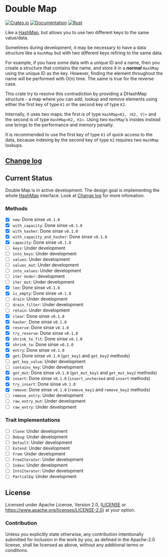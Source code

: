 Double Map
==========

[![Crates.io](https://img.shields.io/crates/v/double-map.svg)](https://crates.io/crates/double-map)
[![Documentation](https://img.shields.io/docsrs/double-map/latest)](https://docs.rs/double-map)
[![Rust](https://img.shields.io/badge/rust-1.56.1%2B-blue.svg?maxAge=3600)](https://github.com/JustForFun88/double-map)

Like a [HashMap], but allows you to use two different keys to the same value/data.

Sometimes during development, it may be necessary to have a data structure like
a `HashMap` but with two different keys refiring to the same data.

For example, if you have some data with a unique ID and a name, then you create
a structure that contains the name, and store it in a ***normal*** `HashMap` using
the unique ID as the key. However, finding the element throughout the name will be
performed with O(n) time. The same is true for the reverse case.

This crate try to resolve this contradiction by providing a DHashMap structure -
a map where you can add, lookup and remove elements using either the first key
of type `K1` or the second key of type `K2`.

Internally, it uses two maps: the first is of type `HashMap<K1, (K2, V)>` and
the second is of type `HashMap<K2, K1>`. Using two `HashMap`'s insides instead
one brings to the performance and memory penalty.

It is recommended to use the first key of type `K1` of quick access to the data,
because indexing by the second key of type `K2` requires two `HashMap` lookups.

## [Change log](CHANGELOG.md)

## Current Status

Double Map is in active development. The design goal is implementing the whole [HashMap]
interface. Look at [Change log](CHANGELOG.md) for more infomation. 

### Methods

- [x] `new`: Done sinse `v0.1.0` 
- [x] `with_capacity`: Done sinse `v0.1.0` 
- [x] `with_hasher`: Done sinse `v0.1.0` 
- [x] `with_capacity_and_hasher`: Done sinse `v0.1.0` 
- [x] `capacity`: Done sinse `v0.1.0` 
- [ ] `keys`: Under development 
- [ ] `into_keys`: Under development 
- [ ] `values`: Under development 
- [ ] `values_mut`: Under development 
- [ ] `into_values`: Under development 
- [ ] `iter Under`: development 
- [ ] `iter_mut`: Under development 
- [x] `len`: Done sinse `v0.1.0` 
- [x] `is_empty`: Done sinse `v0.1.0` 
- [ ] `drain`: Under development 
- [ ] `drain_filter`: Under development 
- [ ] `retain`: Under development 
- [x] `clear`: Done sinse `v0.1.0` 
- [x] `hasher`: Done sinse `v0.1.0` 
- [x] `reserve`: Done sinse `v0.1.0` 
- [x] `try_reserve`: Done sinse `v0.1.0` 
- [x] `shrink_to_fit`: Done sinse `v0.1.0` 
- [x] `shrink_to`: Done sinse `v0.1.0` 
- [x] `entry`: Done sinse `v0.1.0` 
- [x] `get`: Done sinse `v0.1.0` (`get_key1` and `get_key2` methods) 
- [ ] `get_key_value`: Under development 
- [ ] `contains_key`: Under development 
- [x] `get_mut`: Done sinse `v0.1.0` (`get_mut_key1` and `get_mut_key2` methods) 
- [x] `insert`: Done sinse `v0.1.0` (`insert_unchecked` and `insert` methods) 
- [x] `try_insert`: Done sinse `v0.1.0` 
- [x] `remove`: Done sinse `v0.1.0` (`remove_key1` and `remove_key2` methods) 
- [ ] `remove_entry`: Under development 
- [ ] `raw_entry_mut`: Under development 
- [ ] `raw_entry`: Under development 
 
### Trait Implementations
- [ ] `Clone`: Under development
- [ ] `Debug`: Under development
- [ ] `Default`: Under development
- [ ] `Extend`: Under development
- [ ] `From`: Under development
- [ ] `FromIterator`: Under development
- [ ] `Index`: Under development
- [ ] `IntoIterator`: Under development
- [ ] `PartialEq`: Under development

## License

Licensed under Apache License, Version 2.0, ([LICENSE](LICENSE) or https://www.apache.org/licenses/LICENSE-2.0)
at your option.

### Contribution

Unless you explicitly state otherwise, any contribution intentionally submitted
for inclusion in the work by you, as defined in the Apache-2.0 license, shall be licensed as above, without any
additional terms or conditions.

[HashMap]: https://doc.rust-lang.org/std/collections/struct.HashMap.html